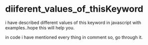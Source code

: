 # diiferent_values_of_thisKeyword
i have  described different values of this keyword in javascript with examples..hope this will help you.


in code i have mentioned every thing in comment so, go through it.
